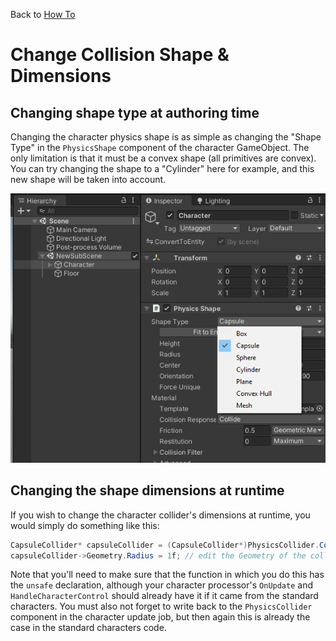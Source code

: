 Back to [How To](../how-to.md)

# Change Collision Shape & Dimensions

## Changing shape type at authoring time

Changing the character physics shape is as simple as changing the "Shape Type" in the `PhysicsShape` component of the character GameObject. The only limitation is that it must be a convex shape (all primitives are convex). You can try changing the shape to a "Cylinder" here for example, and this new shape will be taken into account.
 
![](../Images/tutorial_cylindershape.png)


## Changing the shape dimensions at runtime

If you wish to change the character collider's dimensions at runtime, you would simply do something like this:

```cs
CapsuleCollider* capsuleCollider = (CapsuleCollider*)PhysicsCollider.ColliderPtr; // cast to the type of collider you have now (could be CylinderCollider, BoxCollider, etc...)
capsuleCollider->Geometry.Radius = 1f; // edit the Geometry of the collider
```

Note that you'll need to make sure that the function in which you do this has the `unsafe` declaration, although your character processor's `OnUpdate` and `HandleCharacterControl` should already have it if it came from the standard characters. You must also not forget to write back to the `PhysicsCollider` component in the character update job, but then again this is already the case in the standard characters code.